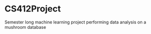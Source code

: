 # CS412Project
Semester long machine learning project performing data analysis on a mushroom database
